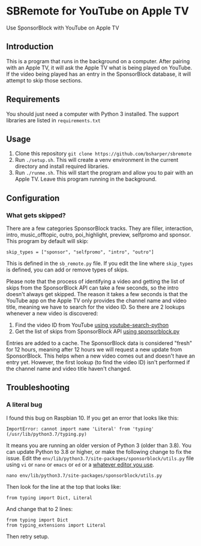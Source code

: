 # SBRemote for YouTube on Apple TV

Use SponsorBlock with YouTube on Apple TV 

## Introduction

This is a program that runs in the background on a computer. After pairing with an Apple TV, it will ask the Apple TV what is being played on YouTube. If the video being played has an entry in the SponsorBlock database, it will attempt to skip those sections. 

## Requirements

You should just need a computer with Python 3 installed. The support libraries are listed in `requirements.txt`

## Usage

1. Clone this repository `git clone https://github.com/bsharper/sbremote`
2. Run `./setup.sh`. This will create a venv environment in the current directory and install required libraries.
3. Run `./runme.sh`. This will start the program and allow you to pair with an Apple TV. Leave this program running in the background.

## Configuration

### What gets skipped?

There are a few categories SponsorBlock tracks. They are filler, interaction, intro, music_offtopic, outro, poi_highlight, preview, selfpromo and sponsor. This program by default will skip:

`skip_types = ["sponsor", "selfpromo", "intro", "outro"]`

This is defined in the `sb_remote.py` file. If you edit the line where `skip_types` is defined, you can add or remove types of skips.

Please note that the process of identifying a video and getting the list of skips from the SponsorBlock API can take a few seconds, so the intro doesn't always get skipped. The reason it takes a few seconds is that the YouTube app on the Apple TV only provides the channel name and video title, meaning we have to search for the video ID. So there are 2 lookups whenever a new video is discovered:

1. Find the video ID from YouTube [using youtube-search-python](https://github.com/alexmercerind/youtube-search-python)
2. Get the list of skips from SponsorBlock API [using sponsorblock.py](https://github.com/wasi-master/sponsorblock.py)

Entries are added to a cache. The SponsorBlock data is considered "fresh" for 12 hours, meaning after 12 hours we will request a new update from SponsorBlock. This helps when a new video comes out and doesn't have an entry yet. However, the first lookup (to find the video ID) isn't performed if the channel name and video title haven't changed.

## Troubleshooting

### A literal bug

I found this bug on Raspbian 10. If you get an error that looks like this:

`ImportError: cannot import name 'Literal' from 'typing' (/usr/lib/python3.7/typing.py)`

It means you are running an older version of Python 3 (older than 3.8). You can update Python to 3.8 or higher, or make the following change to fix the issue. Edit the `env/lib/python3.7/site-packages/sponsorblock/utils.py` file using `vi` or `nano` or `emacs` or `ed` or a [whatever editor you use](https://imgs.xkcd.com/comics/real_programmers.png).

`nano env/lib/python3.7/site-packages/sponsorblock/utils.py`

Then look for the line at the top that looks like:

````
from typing import Dict, Literal
````

And change that to 2 lines:

````
from typing import Dict
from typing_extensions import Literal
````

Then retry setup. 